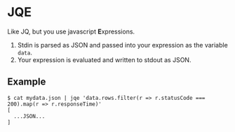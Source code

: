 # JQE

Like JQ, but you use javascript **E**xpressions.

1. Stdin is parsed as JSON and passed into your expression as the variable `data`.
2. Your expression is evaluated and written to stdout as JSON.

## Example

```shell script
$ cat mydata.json | jqe 'data.rows.filter(r => r.statusCode === 200).map(r => r.responseTime)'
[
  ...JSON...
]
```
